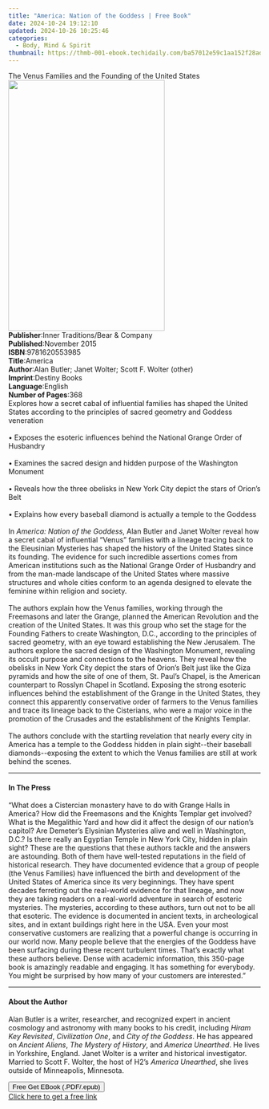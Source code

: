 ```yaml
---
title: "America: Nation of the Goddess | Free Book"
date: 2024-10-24 19:12:10
updated: 2024-10-26 10:25:46
categories:
  - Body, Mind & Spirit
thumbnail: https://thmb-001-ebook.techidaily.com/ba57012e59c1aa152f28ad519dd5404f7414934f8023c842b9a5ded9229c2fd3.jpg
---
```

<main id="book-container">
  <div class="flex flex-col">
    <div class="book-brief flex-1 py-6 px-4 sm:p-6 md:py-10 md:px-8">
      <!-- brief-->
      <div class="book-brief-main">
        The Venus Families and the Founding of the United States
      </div>
    </div>
    <div
      class="book-meta-info flex-1 grid gap-4 col-start-1 col-end-3 row-start-1 sm:mb-6 sm:grid-cols-4 lg:gap-6 lg:col-start-2 lg:row-end-6 lg:row-span-6 lg:mb-0"
    >
      <div
        class="book-meta-info-left place-content-center mt-4 p-4 text-sm leading-6 col-start-2 col-span-2 dark:text-slate-400"
      >
        <img
          class="w-full h-500 object-cover rounded-lg sm:h-255 sm:col-span-2 lg:col-span-full"
          src="https://img-001-ebook.techidaily.com/99c31da4cbbcb8606cf1177875fa400e6b4a3b3a258ab6850d936924bc4c155a.jpg"
          alt=""
          width="312"
          height="500"
        />
      </div>
      <div
        class="book-meta-info-right mt-2 col-start-1 row-start-2 col-span-3 self-center"
      >
        <!-- meta data  -->
        <div class="flex flex-col px-4 md:px-8">
          <div class="flex-1">
            <strong>Publisher</strong>:<span class="px-2"
              >Inner Traditions/Bear &amp; Company</span
            >
          </div>
          <div class="flex-1">
            <strong>Published</strong>:<span class="px-2">November 2015</span>
          </div>
          <div class="flex-1">
            <strong>ISBN</strong>:<span class="px-2">9781620553985</span>
          </div>
          <div class="flex-1">
            <strong>Title</strong>:<span class="px-2">America</span>
          </div>
          <div class="flex-1">
            <strong>Author</strong>:<span class="px-2"
              >Alan Butler; Janet Wolter; Scott F. Wolter (other)</span
            >
          </div>
          <div class="flex-1">
            <strong>Imprint</strong>:<span class="px-2">Destiny Books</span>
          </div>
          <div class="flex-1">
            <strong>Language</strong>:<span class="px-2">English</span>
          </div>
          <div class="flex-1">
            <strong>Number of Pages</strong>:<span class="px-2">368</span>
          </div>
        </div>
      </div>
    </div>
    <div class="book-description flex-1 py-6 px-4 sm:p-6 md:py-10 md:px-8">
      <div class="book-description-main">
        <div accordion-content="" id="description">
          Explores how a secret cabal of influential families has shaped the
          United States according to the principles of sacred geometry and
          Goddess veneration <br />
          <br />• Exposes the esoteric influences behind the National Grange
          Order of Husbandry <br />
          <br />• Examines the sacred design and hidden purpose of the
          Washington Monument <br />
          <br />• Reveals how the three obelisks in New York City depict the
          stars of Orion’s Belt <br />
          <br />• Explains how every baseball diamond is actually a temple to
          the Goddess <br />
          <br />In <i>America: Nation of the Goddess</i>, Alan Butler and Janet
          Wolter reveal how a secret cabal of influential “Venus” families with
          a lineage tracing back to the Eleusinian Mysteries has shaped the
          history of the United States since its founding. The evidence for such
          incredible assertions comes from American institutions such as the
          National Grange Order of Husbandry and from the man-made landscape of
          the United States where massive structures and whole cities conform to
          an agenda designed to elevate the feminine within religion and
          society. <br />
          <br />The authors explain how the Venus families, working through the
          Freemasons and later the Grange, planned the American Revolution and
          the creation of the United States. It was this group who set the stage
          for the Founding Fathers to create Washington, D.C., according to the
          principles of sacred geometry, with an eye toward establishing the New
          Jerusalem. The authors explore the sacred design of the Washington
          Monument, revealing its occult purpose and connections to the heavens.
          They reveal how the obelisks in New York City depict the stars of
          Orion’s Belt just like the Giza pyramids and how the site of one of
          them, St. Paul’s Chapel, is the American counterpart to Rosslyn Chapel
          in Scotland. Exposing the strong esoteric influences behind the
          establishment of the Grange in the United States, they connect this
          apparently conservative order of farmers to the Venus families and
          trace its lineage back to the Cisterians, who were a major voice in
          the promotion of the Crusades and the establishment of the Knights
          Templar. <br />
          <br />The authors conclude with the startling revelation that nearly
          every city in America has a temple to the Goddess hidden in plain
          sight--their baseball diamonds--exposing the extent to which the Venus
          families are still at work behind the scenes.
        </div>
        <div class="accordion-fader"></div>
      </div>
    </div>
    <div class="book-excerpts flex-1 py-6 px-4 sm:p-6 md:py-10 md:px-8">
      <!-- excerpts-->
      <div class="book-excerpts-main">
        <hr />
        <h4 class="placeholder placeholder-heading">
          <span>In The Press</span>
        </h4>
        <p>
          “What does a Cistercian monastery have to do with Grange Halls in
          America? How did the Freemasons and the Knights Templar get involved?
          What is the Megalithic Yard and how did it affect the design of our
          nation’s capitol? Are Demeter’s Elysinian Mysteries alive and well in
          Washington, D.C.? Is there really an Egyptian Temple in New York City,
          hidden in plain sight? These are the questions that these authors
          tackle and the answers are astounding. Both of them have well-tested
          reputations in the field of historical research. They have documented
          evidence that a group of people (the Venus Families) have influenced
          the birth and development of the United States of America since its
          very beginnings. They have spent decades ferreting out the real-world
          evidence for that lineage, and now they are taking readers on a
          real-world adventure in search of esoteric mysteries. The mysteries,
          according to these authors, turn out not to be all that esoteric. The
          evidence is documented in ancient texts, in archeological sites, and
          in extant buildings right here in the USA. Even your most conservative
          customers are realizing that a powerful change is occurring in our
          world now. Many people believe that the energies of the Goddess have
          been surfacing during these recent turbulent times. That’s exactly
          what these authors believe. Dense with academic information, this
          350-page book is amazingly readable and engaging. It has something for
          everybody. You might be surprised by how many of your customers are
          interested.”
        </p>
      </div>
    </div>
    <div class="book-about-author flex-1 py-6 px-4 sm:p-6 md:py-10 md:px-8">
      <!-- about author-->
      <div class="book-main-author-main">
        <hr />
        <h4 class="placeholder placeholder-heading">
          <span>About the Author</span>
        </h4>
        <p>
          Alan Butler is a writer, researcher, and recognized expert in ancient
          cosmology and astronomy with many books to his credit, including
          <i>Hiram Key Revisited</i>, <i>Civilization One</i>, and
          <i>City of the Goddess</i>. He has appeared on <i>Ancient Aliens</i>,
          <i>The Mystery of History</i>, and <i>America Unearthed</i>. He lives
          in Yorkshire, England. Janet Wolter is a writer and historical
          investigator. Married to Scott F. Wolter, the host of H2’s
          <i>America Unearthed</i>, she lives outside of Minneapolis, Minnesota.
        </p>
      </div>
    </div>
    <div class="book-free-get flex-1 py-6 px-4 sm:p-6 md:py-10 md:px-8">
      <button
        id="btn-free-get"
        class="bg-blue-500 hover:bg-blue-700 text-white font-bold py-2 px-4 rounded"
      >
        Free Get EBook (.PDF/.epub)
      </button>
      <div id="countdown-display" class="px-2 text-lg mt-2"></div>
      <a
        id="free-link"
        class="hidden bg-blue-500 hover:bg-blue-700 text-white font-bold py-2 px-4 rounded"
        href="https://www.ebooks.com/en-us/book/95782654/america-nation-of-the-goddess/alan-butler/"
        target="_blank"
        >Click here to get a free link</a
      >
    </div>
    <script>
      let countdownTime = 0;
      let countdownInterval = null;
      document
        .getElementById('btn-free-get')
        .addEventListener('click', startCountdown);
      function startCountdown() {
        countdownTime = new Date().getTime() + 60000 * 3;
        countdownInterval = setInterval(updateCountdown, 1000);
        document.getElementById('btn-free-get').disabled = true;
        document
          .getElementById('btn-free-get')
          .classList.add('bg-gray-500', 'cursor-not-allowed');
      }
      function updateCountdown() {
        let currentTime = new Date().getTime();
        let timeLeft = countdownTime - currentTime;
        let secondsLeft = Math.floor(timeLeft / 1000);
        document.getElementById('countdown-display').innerHTML =
          `Remaining time: ${secondsLeft} seconds.`;
        if (secondsLeft <= 0) {
          clearInterval(countdownInterval);
          document.getElementById('btn-free-get').classList.add('hidden');
          document.getElementById('free-link').classList.remove('hidden');
          document.getElementById('countdown-display').innerHTML = '';
        }
      }
    </script>
  </div>
</main>
